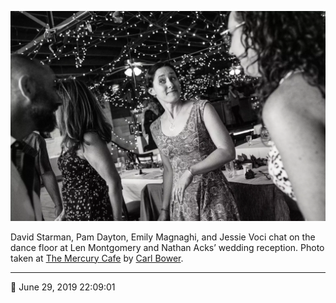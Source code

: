 ![David Starman, Pam Dayton, Emily Magnaghi, and Jessie Starman Voci chat](assets/5078a8fef3a2e9af98aa25287033be13.webp)

David Starman, Pam Dayton, Emily Magnaghi, and Jessie Voci chat on the dance floor at Len Montgomery and Nathan Acks’ wedding reception. Photo taken at [The Mercury Cafe](http://mercurycafe.com/) by [Carl Bower](http://carlbowerphotos.com/).

- - - -

<span aria-hidden="true">📅</span> June 29, 2019 22:09:01
